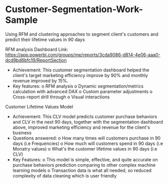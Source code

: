 # Customer-Segmentation-Work-Sample
Using RFM and clustering approaches to segment client's customers and predict their lifetime values in 90 days

RFM analysis Dashboard 
Link: https://app.powerbi.com/groups/me/reports/3cda9086-d814-4e06-aaa0-dcd9bd6bfc19/ReportSection
-	Achievement: This customer segmentation dashboard helped the client's target marketing efficiency improve by 90% and monthly revenue improved by 15%. 
-	Key features: 
o	RFM analysis
o	Dynamic segmentation/metrics calculation with advanced DAX
o	Custom parameter adjustments
o	Cross-report drill through 
o	Visual interactions

Customer Lifetime Values Model
-	Achievement: This CLV model predicts customer purchase behaviors and CLV in the next 90 days, together with the segmentation dashboard above, improved marketing efficiency and revenue for the client's business
- Questions answered:
o	How many times will customers purchase in 90 days (i.e Frequencies)
o	How much will customers spend in 90 days (i.e Monatry values)
o	What's the customer lifetime values in 90 days (i.e CLV)
- Key Features:
o	This model is simple, effective, and quite accurate on purchase behaviors prediction comparing to other complex machine learning models
o	Transaction data is what all needed, so reduced complexity of data cleaning which is user friendly
